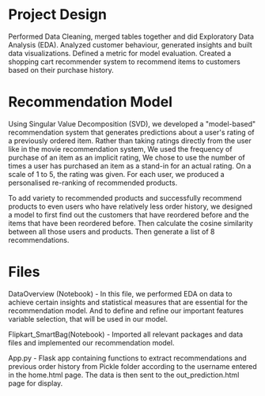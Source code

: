 

# Project Design

Performed Data Cleaning, merged tables together and did Exploratory Data Analysis (EDA).
Analyzed customer behaviour, generated insights and built data visualizations.
Defined a metric for model evaluation.
Created a shopping cart recommender system to recommend items to customers based on their purchase history.


# Recommendation Model

Using Singular Value Decomposition (SVD), we developed a "model-based" recommendation system that generates predictions about a user's rating of a previously ordered item. Rather than taking ratings directly from the user like in the movie recommendation system, We used the frequency of purchase of an item as an implicit rating, We chose to use the number of times a user has purchased an item as a stand-in for an actual rating. On a scale of 1 to 5, the rating was given. For each user, we produced a personalised re-ranking of recommended products.

To add variety to recommended products and successfully recommend products to even users who have relatively less order history, we designed a model to first find out the customers that have reordered before and the items that have been reordered before. Then calculate the cosine similarity between all those users and products. Then generate a list of 8 recommendations.




# Files

DataOverview (Notebook) - In this file, we performed EDA on data to achieve certain insights and statistical measures that are essential for the recommendation model. And to define and refine our important features variable selection, that will be used in our model.

Flipkart_SmartBag(Notebook) - Imported all relevant packages and data files and implemented our recommendation model.

App.py - Flask app containing functions to extract recommendations and previous order history from Pickle folder according to the username entered in the home.html page. The data is then sent to the out_prediction.html page for display.









